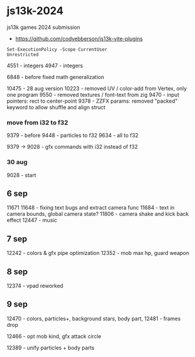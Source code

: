 # js13k-2024
js13k games 2024 submission


- https://github.com/codyebberson/js13k-vite-plugins

```shell
Set-ExecutionPolicy -Scope CurrentUser
Unrestricted
```



4551 - integers
 4947 - integers

 6848 - before fixed math generalization


10475 - 28 aug version
10223 - removed UV / color-add from Vertex, only one program
9550 - removed textures / font-text from zig
9470 - input pointers: rect to center-point
9378 - ZZFX params: removed "packed" keyword to allow shuffle and align struct

### move from i32 to f32
9379 - before 
9448 - particles to f32
9634 - all to f32

9379 -> 9028 - gfx commands with i32 instead of f32

### 30 aug
9028 - start

## 6 sep
11671
11648 - fixing text bugs and extract camera func
11684 - text in camera bounds, global camera state?
11806 - camera shake and kick back effect
12447 - music

## 7 sep
12242 - colors & gfx pipe optimization
12352 - mob max hp, guard weapon

## 8 sep
12374 - vpad reworked

## 9 sep
12470 - colors, particles+, background stars, body part, 
12481 - frames drop

12466 - opt mob kind, gfx attack circle

12389 - unify particles + body parts
